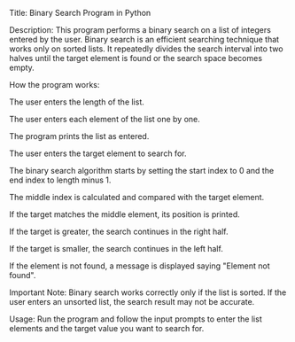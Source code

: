 Title: Binary Search Program in Python

Description:
This program performs a binary search on a list of integers entered by the user. Binary search is an efficient searching technique that works only on sorted lists. It repeatedly divides the search interval into two halves until the target element is found or the search space becomes empty.

How the program works:

The user enters the length of the list.

The user enters each element of the list one by one.

The program prints the list as entered.

The user enters the target element to search for.

The binary search algorithm starts by setting the start index to 0 and the end index to length minus 1.

The middle index is calculated and compared with the target element.

If the target matches the middle element, its position is printed.

If the target is greater, the search continues in the right half.

If the target is smaller, the search continues in the left half.

If the element is not found, a message is displayed saying "Element not found".

Important Note:
Binary search works correctly only if the list is sorted. If the user enters an unsorted list, the search result may not be accurate.

Usage:
Run the program and follow the input prompts to enter the list elements and the target value you want to search for.